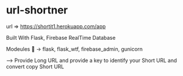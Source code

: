 # url-shortner
url => https://shortit1.herokuapp.com/app

Built With Flask, Firebase RealTime Database

Modeules 🚀
-> flask, flask_wtf, firebase_admin, gunicorn

--> Provide Long URL and provide a key to identify your Short URL and convert copy Short URL
